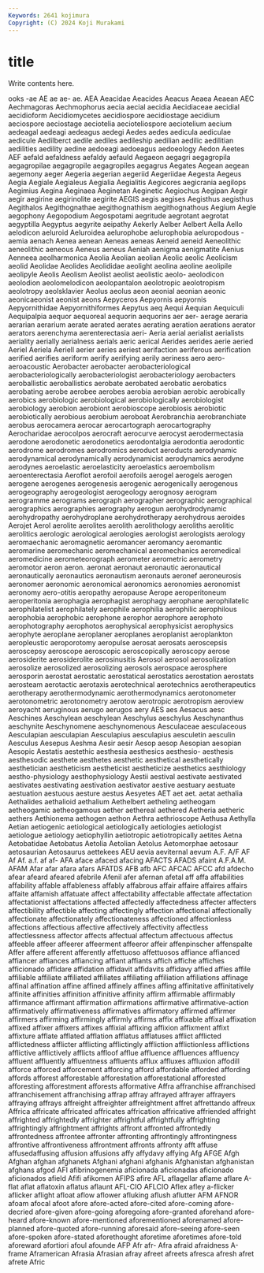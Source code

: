 ```yaml
---
Keywords: 2641 kojimura
Copyright: (C) 2024 Koji Murakami
---
```


# title

Write contents here.



ooks -ae AE ae ae- ae.
AEA Aeacidae Aeacides Aeacus Aeaea Aeaean AEC Aechmagoras Aechmophorus aecia
aecial aecidia Aecidiaceae aecidial aecidioform Aecidiomycetes aecidiospore aecidiostage aecidium aeciospore
aeciostage aeciotelia aecioteliospore aeciotelium aecium aedeagal aedeagi aedeagus aedegi Aedes
aedes aedicula aediculae aedicule Aedilberct aedile aediles aedileship aedilian aedilic
aedilitian aedilities aedility aedine aedoeagi aedoeagus aedoeology Aedon Aeetes AEF
aefald aefaldness aefaldy aefauld Aegaeon aegagri aegagropila aegagropilae aegagropile aegagropiles
aegagrus Aegates Aegean aegean aegemony aeger Aegeria aegerian aegeriid Aegeriidae
Aegesta Aegeus Aegia Aegiale Aegialeus Aegialia Aegialitis Aegicores aegicrania aegilops
Aegimius Aegina Aeginaea Aeginetan Aeginetic Aegiochus Aegipan Aegir aegir aegirine
aegirinolite aegirite AEGIS aegis aegises Aegisthus aegisthus Aegithalos Aegithognathae aegithognathism
aegithognathous Aegium Aegle aegophony Aegopodium Aegospotami aegritude aegrotant aegrotat aegyptilla
Aegyptus aegyrite aeipathy Aekerly Aelber Aelbert Aella Aello aelodicon aeluroid
Aeluroidea aelurophobe aelurophobia aeluropodous -aemia aenach Aenea aenean Aeneas aeneas
Aeneid aeneid Aeneolithic aeneolithic aeneous Aeneus aeneus Aeniah aenigma aenigmatite
Aenius Aenneea aeolharmonica Aeolia Aeolian aeolian Aeolic aeolic Aeolicism aeolid
Aeolidae Aeolides Aeolididae aeolight aeolina aeoline aeolipile aeolipyle Aeolis Aeolism
Aeolist aeolist aeolistic aeolo- aeolodicon aeolodion aeolomelodicon aeolopantalon aeolotropic aeolotropism
aeolotropy aeolsklavier Aeolus aeolus aeon aeonial aeonian aeonic aeonicaeonist aeonist
aeons Aepyceros Aepyornis aepyornis Aepyornithidae Aepyornithiformes Aepytus aeq Aequi Aequian
Aequiculi Aequipalpia aequor aequoreal aequorin aequorins aer aer- aerage aeraria
aerarian aerarium aerate aerated aerates aerating aeration aerations aerator aerators
aerenchyma aerenterectasia aeri- Aeria aerial aerialist aerialists aeriality aerially aerialness
aerials aeric aerical Aerides aerides aerie aeried Aeriel Aeriela Aeriell
aerier aeries aeriest aerifaction aeriferous aerification aerified aerifies aeriform aerify
aerifying aerily aeriness aero aero- aeroacoustic Aerobacter aerobacter aerobacteriological aerobacteriologically
aerobacteriologist aerobacteriology aerobacters aeroballistic aeroballistics aerobate aerobated aerobatic aerobatics aerobating
aerobe aerobee aerobes aerobia aerobian aerobic aerobically aerobics aerobiologic aerobiological
aerobiologically aerobiologist aerobiology aerobion aerobiont aerobioscope aerobiosis aerobiotic aerobiotically aerobious
aerobium aeroboat Aerobranchia aerobranchiate aerobus aerocamera aerocar aerocartograph aerocartography Aerocharidae
aerocolpos aerocraft aerocurve aerocyst aerodermectasia aerodone aerodonetic aerodonetics aerodontalgia aerodontia
aerodontic aerodrome aerodromes aerodromics aeroduct aeroducts aerodynamic aerodynamical aerodynamically aerodynamicist
aerodynamics aerodyne aerodynes aeroelastic aeroelasticity aeroelastics aeroembolism aeroenterectasia Aeroflot aerofoil
aerofoils aerogel aerogels aerogen aerogene aerogenes aerogenesis aerogenic aerogenically aerogenous
aerogeography aerogeologist aerogeology aerognosy aerogram aerogramme aerograms aerograph aerographer aerographic
aerographical aerographics aerographies aerography aerogun aerohydrodynamic aerohydropathy aerohydroplane aerohydrotherapy aerohydrous
aeroides Aerojet Aerol aerolite aerolites aerolith aerolithology aeroliths aerolitic aerolitics
aerologic aerological aerologies aerologist aerologists aerology aeromaechanic aeromagnetic aeromancer aeromancy
aeromantic aeromarine aeromechanic aeromechanical aeromechanics aeromedical aeromedicine aerometeorograph aerometer aerometric
aerometry aeromotor aeron aeron. aeronat aeronaut aeronautic aeronautical aeronautically aeronautics
aeronautism aeronauts aeronef aeroneurosis aeronomer aeronomic aeronomical aeronomics aeronomies aeronomist
aeronomy aero-otitis aeropathy aeropause Aerope aeroperitoneum aeroperitonia aerophagia aerophagist aerophagy
aerophane aerophilatelic aerophilatelist aerophilately aerophile aerophilia aerophilic aerophilous aerophobia aerophobic
aerophone aerophor aerophore aerophoto aerophotography aerophotos aerophysical aerophysicist aerophysics aerophyte
aeroplane aeroplaner aeroplanes aeroplanist aeroplankton aeropleustic aeroporotomy aeropulse aerosat aerosats
aeroscepsis aeroscepsy aeroscope aeroscopic aeroscopically aeroscopy aerose aerosiderite aerosiderolite aerosinusitis
Aerosol aerosol aerosolization aerosolize aerosolized aerosolizing aerosols aerospace aerosphere aerosporin
aerostat aerostatic aerostatical aerostatics aerostation aerostats aerosteam aerotactic aerotaxis aerotechnical
aerotechnics aerotherapeutics aerotherapy aerothermodynamic aerothermodynamics aerotonometer aerotonometric aerotonometry aerotow aerotropic
aerotropism aeroview aeroyacht aeruginous aerugo aerugos aery AES aes Aesacus
aesc Aeschines Aeschylean aeschylean Aeschylus aeschylus Aeschynanthus aeschynite Aeschynomene aeschynomenous
Aesculaceae aesculaceous Aesculapian aesculapian Aesculapius aesculapius aesculetin aesculin Aesculus Aesepus
Aeshma Aesir aesir Aesop aesop Aesopian aesopian Aesopic Aestatis aestethic
aesthesia aesthesics aesthesio- aesthesis aesthesodic aesthete aesthetes aesthetic aesthetical aesthetically
aesthetician aestheticism aestheticist aestheticize aesthetics aesthiology aestho-physiology aesthophysiology Aestii aestival
aestivate aestivated aestivates aestivating aestivation aestivator aestive aestuary aestuate aestuation
aestuous aesture aestus Aesyetes AET aet aet. aetat aethalia Aethalides
aethalioid aethalium Aethelbert aetheling aetheogam aetheogamic aetheogamous aether aethereal aethered
Aetheria aetheric aethers Aethionema aethogen aethon Aethra aethrioscope Aethusa Aethylla
Aetian aetiogenic aetiological aetiologically aetiologies aetiologist aetiologue aetiology aetiophyllin aetiotropic
aetiotropically aetites Aetna Aetobatidae Aetobatus Aetolia Aetolian Aetolus Aetomorphae aetosaur
aetosaurian Aetosaurus aettekees AEU aevia aeviternal aevum A.F. A/F AF
Af Af. a.f. af af- AFA aface afaced afacing AFACTS
AFADS afaint A.F.A.M. AFAM Afar afar afara afars AFATDS AFB
afb AFC AFCAC AFCC afd afdecho afear afeard afeared afebrile
Afenil afer afernan afetal aff affa affabilities affability affable affableness
affably affabrous affair affaire affaires affairs affaite affamish affatuate affect
affectability affectable affectate affectation affectationist affectations affected affectedly affectedness affecter
affecters affectibility affectible affecting affectingly affection affectional affectionally affectionate affectionately
affectionateness affectioned affectionless affections affectious affective affectively affectivity affectless affectlessness
affector affects affectual affectum affectuous affectus affeeble affeer affeerer affeerment
affeeror affeir affenpinscher affenspalte Affer affere afferent afferently affettuoso affettuosos
affiance affianced affiancer affiances affiancing affiant affiants affich affiche affiches
afficionado affidare affidation affidavit affidavits affidavy affied affies affile affiliable
affiliate affiliated affiliates affiliating affiliation affiliations affinage affinal affination affine
affined affinely affines affing affinitative affinitatively affinite affinities affinition affinitive
affinity affirm affirmable affirmably affirmance affirmant affirmation affirmations affirmative affirmative-action
affirmatively affirmativeness affirmatives affirmatory affirmed affirmer affirmers affirming affirmingly affirmly
affirms affix affixable affixal affixation affixed affixer affixers affixes affixial
affixing affixion affixment affixt affixture afflate afflated afflation afflatus afflatuses
afflict afflicted afflictedness afflicter afflicting afflictingly affliction afflictionless afflictions afflictive
afflictively afflicts affloof afflue affluence affluences affluency affluent affluently affluentness
affluents afflux affluxes affluxion affodill afforce afforced afforcement afforcing afford
affordable afforded affording affords afforest afforestable afforestation afforestational afforested afforesting
afforestment afforests afformative Affra affranchise affranchised affranchisement affranchising affrap affray
affrayed affrayer affrayers affraying affrays affreight affreighter affreightment affret affrettando
affreux Affrica affricate affricated affricates affrication affricative affriended affright affrighted
affrightedly affrighter affrightful affrightfully affrighting affrightingly affrightment affrights affront affronted
affrontedly affrontedness affrontee affronter affronting affrontingly affrontingness affrontive affrontiveness affrontment
affronts affronty afft affuse affusedaffusing affusion affusions affy affydavy affying
Afg AFGE Afgh Afghan afghan afghanets Afghani afghani afghanis Afghanistan
afghanistan afghans afgod AFI afibrinogenemia aficionada aficionadas aficionado aficionados afield
Afifi afikomen AFIPS afire AFL aflagellar aflame aflare A-flat aflat
aflatoxin aflatus aflaunt AFL-CIO AFLCIO Aflex afley a-flicker aflicker aflight
afloat aflow aflower afluking aflush aflutter AFM AFNOR afoam afocal
afoot afore afore-acted afore-cited afore-coming afore-decried afore-given afore-going aforegoing afore-granted
aforehand afore-heard afore-known afore-mentioned aforementioned aforenamed afore-planned afore-quoted afore-running aforesaid
afore-seeing afore-seen afore-spoken afore-stated aforethought aforetime aforetimes afore-told aforeward afortiori
afoul afounde AFP Afr afr- Afra afraid afraidness A-frame Aframerican
Afrasia Afrasian afray afreet afreets afresca afresh afret afrete Afric
